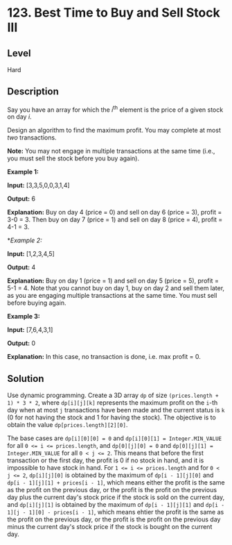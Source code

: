 # 123. Best Time to Buy and Sell Stock III
## Level
Hard

## Description
Say you have an array for which the *i*<sup>th</sup> element is the price of a given stock on day *i*.

Design an algorithm to find the maximum profit. You may complete at most *two* transactions.

**Note:** You may not engage in multiple transactions at the same time (i.e., you must sell the stock before you buy again).

**Example 1:**

**Input:** [3,3,5,0,0,3,1,4]

**Output:** 6

**Explanation:** Buy on day 4 (price = 0) and sell on day 6 (price = 3), profit = 3-0 = 3. Then buy on day 7 (price = 1) and sell on day 8 (price = 4), profit = 4-1 = 3.

**Example 2:*

**Input:** [1,2,3,4,5]

**Output:** 4

**Explanation:** Buy on day 1 (price = 1) and sell on day 5 (price = 5), profit = 5-1 = 4. Note that you cannot buy on day 1, buy on day 2 and sell them later, as you are engaging multiple transactions at the same time. You must sell before buying again.

**Example 3:**

**Input:** [7,6,4,3,1]

**Output:** 0

**Explanation:** In this case, no transaction is done, i.e. max profit = 0.

## Solution
Use dynamic programming. Create a 3D array `dp` of size `(prices.length + 1) * 3 * 2`, where `dp[i][j][k]` represents the maximum profit on the `i`-th day when at most `j` transactions have been made and the current status is `k` (0 for not having the stock and 1 for having the stock). The objective is to obtain the value `dp[prices.length][2][0]`.

The base cases are `dp[i][0][0] = 0` and `dp[i][0][1] = Integer.MIN_VALUE` for all `0 <= i <= prices.length`, and `dp[0][j][0] = 0` and `dp[0][j][1] = Integer.MIN_VALUE` for all `0 < j <= 2`. This means that before the first transaction or the first day, the profit is 0 if no stock in hand, and it is impossible to have stock in hand.  For `1 <= i <= prices.length` and for `0 < j <= 2`, `dp[i][j][0]` is obtained by the maximum of `dp[i - 1][j][0]` and `dp[i - 1][j][1] + prices[i - 1]`, which means either the profit is the same as the profit on the previous day, or the profit is the profit on the previous day plus the current day's stock price if the stock is sold on the current day, and `dp[i][j][1]` is obtained by the maximum of `dp[i - 1][j][1]` and `dp[i - 1][j - 1][0] - prices[i - 1]`, which means ehtier the profit is the same as the profit on the previous day, or the profit is the profit on the previous day minus the current day's stock price if the stock is bought on the current day.
